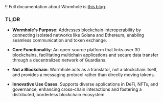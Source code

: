 
<alert type="primary">
‼ Full documentation about Wormhole is <a href="https://medium.com/@huytung139/wormhole-unlocking-the-immense-possibilities-f987e6f7ea47">this blog</a>.
</alert>


### TL;DR

- **Wormhole's Purpose**: Addresses blockchain interoperability by connecting isolated networks like Solana and Ethereum, enabling seamless communication and token exchange.

- **Core Functionality**: An open-source platform that links over 30 blockchains, facilitating multichain applications and secure data transfer through a decentralized network of Guardians.

- **Not a Blockchain**: Wormhole acts as a translator, not a blockchain itself, and provides a messaging protocol rather than directly moving tokens.

- **Innovative Use Cases**: Supports diverse applications in DeFi, NFTs, and governance, enhancing cross-chain interactions and fostering a distributed, borderless blockchain ecosystem.

